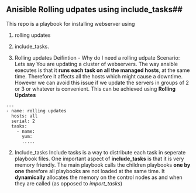 ## Anisible Rolling udpates using include_tasks## 
This repo is a playbook for installing webserver using
1. rolling updates
2. include_tasks.

1. Rolling updates
Deifintion - Why do I need a rolling udpate
Scenario: Lets say You are updating a cluster of webservers. The way ansible executes is that it **runs each task on all the managed hosts**, at the same time. Therefore it affects all the hosts which might cause a downtime. However we can avoid this issue if we update the servers in groups of 2 or 3 or whatever is convenient. This can be achieved using **Rolling Updates**

```
---
- name: rolling updates
  hosts: all
  serial: 2
  tasks:
    - name:
      yum: 
      .....
```
2. Include_tasks
Include tasks is a way to distribute each task in seperate playbook files. One important aspect of **include_tasks** is that it is very memory friendly. The main playbook calls the children playbooks **one by one** therefore all playbooks are not loaded at the same time. It **dynamically** allocates the memory on the control nodes as and when they are called (as opposed to *import_tasks*)


